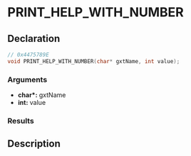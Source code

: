 # PRINT_HELP_WITH_NUMBER

## Declaration
```cpp
// 0x4475789E
void PRINT_HELP_WITH_NUMBER(char* gxtName, int value);
```

### Arguments
- **char\*:** gxtName
- **int:** value

### Results

## Description
